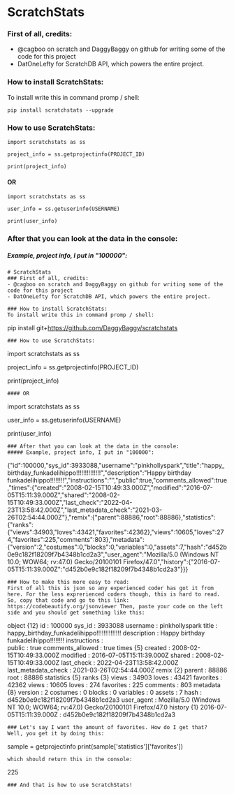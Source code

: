 # ScratchStats
### First of all, credits:
- @cagboo on scratch and DaggyBaggy on github for writing some of the code for this project
- DatOneLefty for ScratchDB API, which powers the entire project.

### How to install ScratchStats:
To install write this in command promp / shell:
```
pip install scratchstats --upgrade
```
### How to use ScratchStats:
```
import scratchstats as ss

project_info = ss.getprojectinfo(PROJECT_ID)

print(project_info)
```
#### OR
```
import scratchstats as ss

user_info = ss.getuserinfo(USERNAME)

print(user_info)
```
### After that you can look at the data in the console:
##### Example, project info, I put in "100000":
```
# ScratchStats
### First of all, credits:
- @cagboo on scratch and DaggyBaggy on github for writing some of the code for this project
- DatOneLefty for ScratchDB API, which powers the entire project.

### How to install ScratchStats:
To install write this in command promp / shell:
```
pip install git+https://github.com/DaggyBaggy/scratchstats
```
### How to use ScratchStats:
```
import scratchstats as ss

project_info = ss.getprojectinfo(PROJECT_ID)

print(project_info)
```
#### OR
```
import scratchstats as ss

user_info = ss.getuserinfo(USERNAME)

print(user_info)
```
### After that you can look at the data in the console:
##### Example, project info, I put in "100000":
```
{"id":100000,"sys_id":3933088,"username":"pinkhollyspark","title":"happy_birthday_funkadelihippo!!!!!!!!!!!!!!","description":"Happy birthday funkadelihippo!!!!!!!!","instructions":"","public":true,"comments_allowed":true,"times":{"created":"2008-02-15T10:49:33.000Z","modified":"2016-07-05T15:11:39.000Z","shared":"2008-02-15T10:49:33.000Z","last_check":"2022-04-23T13:58:42.000Z","last_metadata_check":"2021-03-26T02:54:44.000Z"},"remix":{"parent":88886,"root":88886},"statistics":{"ranks":{"views":34903,"loves":43421,"favorites":42362},"views":10605,"loves":274,"favorites":225,"comments":803},"metadata":{"version":2,"costumes":0,"blocks":0,"variables":0,"assets":7,"hash":"d452b0e9c182f18209f7b4348b1cd2a3","user_agent":"Mozilla/5.0 (Windows NT 10.0; WOW64; rv:47.0) Gecko/20100101 Firefox/47.0","history":{"2016-07-05T15:11:39.000Z":"d452b0e9c182f18209f7b4348b1cd2a3"}}}
```
### How to make this more easy to read:
First of all this is json so any experienced coder has got it from here. For the less exprerienced coders though, this is hard to read. So, copy that code and go to this link: https://codebeautify.org/jsonviewer Then, paste your code on the left side and you should get something like this:
```
object		{12}
id	:	100000
sys_id	:	3933088
username	:	pinkhollyspark
title	:	happy_birthday_funkadelihippo!!!!!!!!!!!!!!
description	:	Happy birthday funkadelihippo!!!!!!!!
instructions	:	
public	:	true
comments_allowed	:	true
	times		{5}
created	:	2008-02-15T10:49:33.000Z
modified	:	2016-07-05T15:11:39.000Z
shared	:	2008-02-15T10:49:33.000Z
last_check	:	2022-04-23T13:58:42.000Z
last_metadata_check	:	2021-03-26T02:54:44.000Z
	remix		{2}
parent	:	88886
root	:	88886
	statistics		{5}
	ranks		{3}
views	:	34903
loves	:	43421
favorites	:	42362
views	:	10605
loves	:	274
favorites	:	225
comments	:	803
	metadata		{8}
version	:	2
costumes	:	0
blocks	:	0
variables	:	0
assets	:	7
hash	:	d452b0e9c182f18209f7b4348b1cd2a3
user_agent	:	Mozilla/5.0 (Windows NT 10.0; WOW64; rv:47.0) Gecko/20100101 Firefox/47.0
	history		{1}
2016-07-05T15:11:39.000Z	:	d452b0e9c182f18209f7b4348b1cd2a3
```
### Let's say I want the amount of favorites. How do I get that?
Well, you get it by doing this:
```
sample = getprojectinfo
print(sample['statistics']['favorites'])
```
which should return this in the console:
```
225
```
### And that is how to use ScratchStats!
